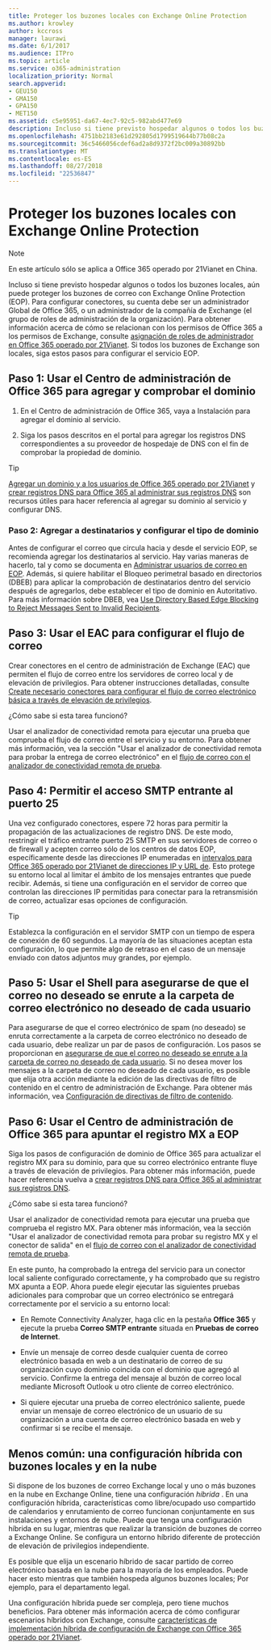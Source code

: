 ```yaml
---
title: Proteger los buzones locales con Exchange Online Protection
ms.author: krowley
author: kccross
manager: laurawi
ms.date: 6/1/2017
ms.audience: ITPro
ms.topic: article
ms.service: o365-administration
localization_priority: Normal
search.appverid:
- GEU150
- GMA150
- GPA150
- MET150
ms.assetid: c5e95951-da67-4ec7-92c5-982abd477e69
description: Incluso si tiene previsto hospedar algunos o todos los buzones locales, aún puede proteger los buzones de correo con Exchange Online Protection (EOP). Para configurar conectores, su cuenta debe ser un administrador Global de Office 365, o un administrador de la compañía de Exchange (el grupo de roles de administración de la organización). Para obtener información acerca de cómo se relacionan con los permisos de Office 365 a los permisos de Exchange, consulte Asignación de roles de administrador en Office 365 operado por 21Vianet. Si todos los buzones de Exchange son locales, siga estos pasos para configurar el servicio EOP.
ms.openlocfilehash: 4751bb2183e61d292805d1799519644b77b08c2a
ms.sourcegitcommit: 36c5466056cdef6ad2a8d9372f2bc009a30892bb
ms.translationtype: MT
ms.contentlocale: es-ES
ms.lasthandoff: 08/27/2018
ms.locfileid: "22536847"
---
```

# <a name="protect-on-premises-mailboxes-with-exchange-online-protection"></a>Proteger los buzones locales con Exchange Online Protection

> [!NOTE]
> En este artículo sólo se aplica a Office 365 operado por 21Vianet en China. 
  
Incluso si tiene previsto hospedar algunos o todos los buzones locales, aún puede proteger los buzones de correo con Exchange Online Protection (EOP). Para configurar conectores, su cuenta debe ser un administrador Global de Office 365, o un administrador de la compañía de Exchange (el grupo de roles de administración de la organización). Para obtener información acerca de cómo se relacionan con los permisos de Office 365 a los permisos de Exchange, consulte [asignación de roles de administrador en Office 365 operado por 21Vianet](https://support.office.com/article/d58b8089-cbfd-41ec-b64c-9cfcbef495ac). Si todos los buzones de Exchange son locales, siga estos pasos para configurar el servicio EOP. 
  
## <a name="step-1-use-the-office-365-admin-center-to-add-and-verify-your-domain"></a>Paso 1: Usar el Centro de administración de Office 365 para agregar y comprobar el dominio

1. En el Centro de administración de Office 365, vaya a Instalación para agregar el dominio al servicio.
    
2.  Siga los pasos descritos en el portal para agregar los registros DNS correspondientes a su proveedor de hospedaje de DNS con el fin de comprobar la propiedad de dominio. 
    
> [!TIP]
> [Agregar un dominio y a los usuarios de Office 365 operado por 21Vianet](https://support.office.com/article/1cd4839b-d051-46b8-ab9b-bc7752024e78) y [crear registros DNS para Office 365 al administrar sus registros DNS](https://support.office.com/article/0669bf14-414d-4f51-8231-6b710ce7980b) son recursos útiles para hacer referencia al agregar su dominio al servicio y configurar DNS. 
  
### <a name="step-2-add-recipients-and-configure-the-domain-type"></a>Paso 2: Agregar a destinatarios y configurar el tipo de dominio

Antes de configurar el correo que circula hacia y desde el servicio EOP, se recomienda agregar los destinatarios al servicio. Hay varias maneras de hacerlo, tal y como se documenta en [Administrar usuarios de correo en EOP](https://go.microsoft.com/fwlink/?LinkId=506782). Además, si quiere habilitar el Bloqueo perimetral basado en directorios (DBEB) para aplicar la comprobación de destinatarios dentro del servicio después de agregarlos, debe establecer el tipo de dominio en Autoritativo. Para más información sobre DBEB, vea [Use Directory Based Edge Blocking to Reject Messages Sent to Invalid Recipients](https://go.microsoft.com/fwlink/?LinkId=506781).
  
## <a name="step-3-use-the-eac-to-set-up-mail-flow"></a>Paso 3: Usar el EAC para configurar el flujo de correo

Crear conectores en el centro de administración de Exchange (EAC) que permiten el flujo de correo entre los servidores de correo local y de elevación de privilegios. Para obtener instrucciones detalladas, consulte [Create necesario conectores para configurar el flujo de correo electrónico básica a través de elevación de privilegios](https://go.microsoft.com/fwlink/?LinkId=506780).
  
 ¿Cómo sabe si esta tarea funcionó? 
  
 Usar el analizador de conectividad remota para ejecutar una prueba que comprueba el flujo de correo entre el servicio y su entorno. Para obtener más información, vea la sección "Usar el analizador de conectividad remota para probar la entrega de correo electrónico" en el [flujo de correo con el analizador de conectividad remota de prueba](https://go.microsoft.com/fwlink/?LinkId=506784).
  
## <a name="step-4-allow-inbound-port-25-smtp-access"></a>Paso 4: Permitir el acceso SMTP entrante al puerto 25

Una vez configurado conectores, espere 72 horas para permitir la propagación de las actualizaciones de registro DNS. De este modo, restringir el tráfico entrante puerto 25 SMTP en sus servidores de correo o de firewall y acepten correo sólo de los centros de datos EOP, específicamente desde las direcciones IP enumeradas en [intervalos para Office 365 operado por 21Vianet de direcciones IP y URL de](https://support.office.com/article/5c47c07d-f9b6-4b78-a329-bfdc1b6da7a0#__exchange_online_protection). Esto protege su entorno local al limitar el ámbito de los mensajes entrantes que puede recibir. Además, si tiene una configuración en el servidor de correo que controlan las direcciones IP permitidas para conectar para la retransmisión de correo, actualizar esas opciones de configuración.
  
> [!TIP]
> Establezca la configuración en el servidor SMTP con un tiempo de espera de conexión de 60 segundos. La mayoría de las situaciones aceptan esta configuración, lo que permite algo de retraso en el caso de un mensaje enviado con datos adjuntos muy grandes, por ejemplo. 
  
## <a name="step-5-use-the-shell-to-ensure-that-spam-is-routed-to-each-users-junk-email-folder"></a>Paso 5: Usar el Shell para asegurarse de que el correo no deseado se enrute a la carpeta de correo electrónico no deseado de cada usuario

Para asegurarse de que el correo electrónico de spam (no deseado) se enruta correctamente a la carpeta de correo electrónico no deseado de cada usuario, debe realizar un par de pasos de configuración. Los pasos se proporcionan en [asegurarse de que el correo no deseado se enrute a la carpeta de correo no deseado de cada usuario](https://go.microsoft.com/fwlink/?LinkId=506804). Si no desea mover los mensajes a la carpeta de correo no deseado de cada usuario, es posible que elija otra acción mediante la edición de las directivas de filtro de contenido en el centro de administración de Exchange. Para obtener más información, vea [Configuración de directivas de filtro de contenido](https://go.microsoft.com/fwlink/?LinkId=506805). 
  
## <a name="step-6-use-the-office-365-admin-center-to-point-your-mx-record-to-eop"></a>Paso 6: Usar el Centro de administración de Office 365 para apuntar el registro MX a EOP

Siga los pasos de configuración de dominio de Office 365 para actualizar el registro MX para su dominio, para que su correo electrónico entrante fluye a través de elevación de privilegios. Para obtener más información, puede hacer referencia vuelva a [crear registros DNS para Office 365 al administrar sus registros DNS](https://support.office.com/article/0669bf14-414d-4f51-8231-6b710ce7980b).
  
¿Cómo sabe si esta tarea funcionó?
  
 Usar el analizador de conectividad remota para ejecutar una prueba que comprueba el registro MX. Para obtener más información, vea la sección "Usar el analizador de conectividad remota para probar su registro MX y el conector de salida" en el [flujo de correo con el analizador de conectividad remota de prueba](https://go.microsoft.com/fwlink/?LinkId=506784). 
  
En este punto, ha comprobado la entrega del servicio para un conector local saliente configurado correctamente, y ha comprobado que su registro MX apunta a EOP. Ahora puede elegir ejecutar las siguientes pruebas adicionales para comprobar que un correo electrónico se entregará correctamente por el servicio a su entorno local:
  
- En Remote Connectivity Analyzer, haga clic en la pestaña **Office 365** y ejecute la prueba **Correo SMTP entrante** situada en **Pruebas de correo de Internet**.
    
- Envíe un mensaje de correo desde cualquier cuenta de correo electrónico basada en web a un destinatario de correo de su organización cuyo dominio coincida con el dominio que agregó al servicio. Confirme la entrega del mensaje al buzón de correo local mediante Microsoft Outlook u otro cliente de correo electrónico.
    
- Si quiere ejecutar una prueba de correo electrónico saliente, puede enviar un mensaje de correo electrónico de un usuario de su organización a una cuenta de correo electrónico basada en web y confirmar si se recibe el mensaje.
    
## <a name="less-common-a-hybrid-setup-with-mailboxes-on-premises-and-in-the-cloud"></a>Menos común: una configuración híbrida con buzones locales y en la nube

Si dispone de los buzones de correo Exchange local y uno o más buzones en la nube en Exchange Online, tiene una configuración *híbrida* . En una configuración híbrida, características como libre/ocupado uso compartido de calendarios y enrutamiento de correo funcionan conjuntamente en sus instalaciones y entornos de nube. Puede que tenga una configuración híbrida en su lugar, mientras que realizar la transición de buzones de correo a Exchange Online. Se configura un entorno híbrido diferente de protección de elevación de privilegios independiente. 
  
Es posible que elija un escenario híbrido de sacar partido de correo electrónico basada en la nube para la mayoría de los empleados. Puede hacer esto mientras que también hospeda algunos buzones locales; Por ejemplo, para el departamento legal. 
  
Una configuración híbrida puede ser compleja, pero tiene muchos beneficios. Para obtener más información acerca de cómo configurar escenarios híbridos con Exchange, consulte [características de implementación híbrida de configuración de Exchange con Office 365 operado por 21Vianet](https://support.office.com/article/26e7cc26-c980-4cc5-a082-c333de544b6d).
  

